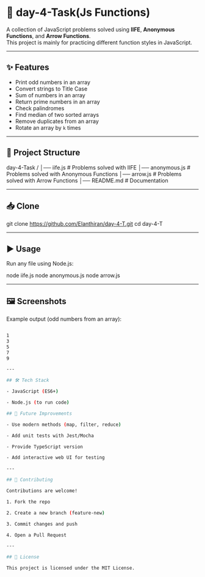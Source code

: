 # 🚀 day-4-Task(Js Functions)

A collection of JavaScript problems solved using **IIFE**, **Anonymous Functions**, and **Arrow Functions**.  
This project is mainly for practicing different function styles in JavaScript.

---

## ✨ Features
- Print odd numbers in an array  
- Convert strings to Title Case  
- Sum of numbers in an array  
- Return prime numbers in an array  
- Check palindromes  
- Find median of two sorted arrays  
- Remove duplicates from an array  
- Rotate an array by `k` times  

---

## 📂 Project Structure
day-4-Task /
│── iife.js # Problems solved with IIFE
│── anonymous.js # Problems solved with Anonymous Functions
│── arrow.js # Problems solved with Arrow Functions
│── README.md # Documentation



---

## 📥 Clone

 git clone https://github.com/Elanthiran/day-4-T.git
 cd day-4-T



---

## ▶️ Usage

Run any file using Node.js:

node iife.js
node anonymous.js
node arrow.js

---

## 🖼️ Screenshots

Example output (odd numbers from an array):
```bash

1
3
5
7
9

---

## 🛠️ Tech Stack

- JavaScript (ES6+)

- Node.js (to run code)

## 🚧 Future Improvements

- Use modern methods (map, filter, reduce)

- Add unit tests with Jest/Mocha

- Provide TypeScript version

- Add interactive web UI for testing

---

## 🤝 Contributing

Contributions are welcome!

1. Fork the repo

2. Create a new branch (feature-new)

3. Commit changes and push

4. Open a Pull Request

---

## 📜 License

This project is licensed under the MIT License.
